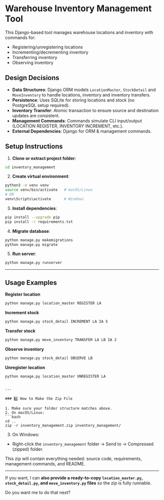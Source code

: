 # Warehouse Inventory Management Tool

This Django-based tool manages warehouse locations and inventory with commands for:

- Registering/unregistering locations
- Incrementing/decrementing inventory
- Transferring inventory
- Observing inventory

## Design Decisions

- **Data Structures**: Django ORM models `LocationMaster`, `StockDetail` and `MoveInventory` to handle locations, inventory and inventory transfers.
- **Persistence**: Uses SQLite for storing locations and stock (no PostgreSQL setup required).
- **Inventory Transfer**: Atomic transaction to ensure source and destination updates are consistent.
- **Management Commands**: Commands simulate CLI input/output (LOCATION REGISTER, INVENTORY INCREMENT, etc.).
- **External Dependencies**: Django for ORM & management commands.

## Setup Instructions

1. **Clone or extract project folder**:

```bash
cd inventory_management
```

2. **Create virtual environment**:

```bash
python3 -m venv venv
source venv/bin/activate   # macOS/Linux
# OR
venv\Scripts\activate      # Windows
```

3. **Install dependencies**:

```bash
pip install --upgrade pip
pip install -r requirements.txt
```

4. **Migrate database**:

```bash
python manage.py makemigrations
python manage.py migrate
```

5. **Run server**:

```bash
python manage.py runserver
```

---

## Usage Examples

**Register location**

```bash
python manage.py location_master REGISTER LA
```

**Increment stock**

```bash
python manage.py stock_detail INCREMENT LA IA 5
```

**Transfer stock**

```bash
python manage.py move_inventory TRANSFER LA LB IA 2
```

**Observe inventory**

```bash
python manage.py stock_detail OBSERVE LB
```

**Unregister location**

```bash
python manage.py location_master UNREGISTER LA
```

````

---

### 4️⃣ How to Make the Zip File

1. Make sure your folder structure matches above.  
2. On macOS/Linux:
```bash
cd ..
zip -r inventory_management.zip inventory_management/
````

3. On Windows:

* Right-click the `inventory_management` folder → Send to → Compressed (zipped) folder.

This zip will contain everything needed: source code, requirements, management commands, and README.

---

If you want, I can **also provide a ready-to-copy `location_master.py`, `stock_detail.py`, and `move_inventory.py` files** so the zip is fully runnable.

Do you want me to do that next?
